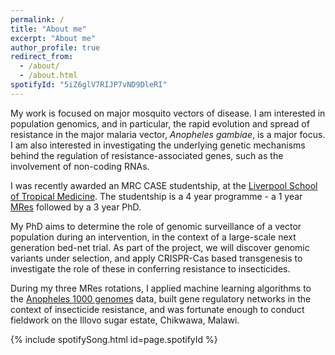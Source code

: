 ```yaml
---
permalink: /
title: "About me"
excerpt: "About me"
author_profile: true
redirect_from: 
  - /about/
  - /about.html
spotifyId: "5iZ6glV7RIJP7vND9DleRI"
---
```


My work is focused on major mosquito vectors of disease. I am interested in population genomics, and in particular, the rapid evolution and spread of resistance in the major malaria vector, *Anopheles gambiae*, is a major focus. I am also interested in investigating the underlying genetic mechanisms behind the regulation of resistance-associated genes, such as the involvement of non-coding RNAs.

I was recently awarded an MRC CASE studentship, at the [Liverpool School of Tropical Medicine](https://www.lstmed.ac.uk/). The studentship is a 4 year programme - a 1 year [MRes](https://www.lancaster.ac.uk/study/postgraduate/postgraduate-courses/global-health-translational-and-quantitative-skills-mres/) followed by a 3 year PhD. 

My PhD aims to determine the role of genomic surveillance of a vector population during an intervention, in the context of a large-scale next generation bed-net trial. As part of the project, we will discover genomic variants under selection, and apply CRISPR-Cas based transgenesis to investigate the role of these in conferring resistance to insecticides.

During my three MRes rotations, I applied machine learning algorithms to the [Anopheles 1000 genomes](http://www.malariagen.net/ag1000g) data, built gene regulatory networks in the context of insecticide resistance, and was fortunate enough to conduct fieldwork on the Illovo sugar estate, Chikwawa, Malawi.

{% include spotifySong.html id=page.spotifyId %}